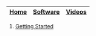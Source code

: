 | [Home](README.md) |  [Software](Software.md)   |    [Videos](Videos.md)              |
| -------- | ----------------------------------- | ----------------------------------- |

 1. [Getting Started](https://ub.hosted.panopto.com/Panopto/Pages/Embed.aspx?id=4ff5bfd8-58e8-4497-8c52-abba0110ee80&autoplay=false&offerviewer=true&showtitle=true&showbrand=false&start=0&interactivity=all)

